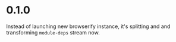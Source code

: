 # 0.1.0

Instead of launching new browserify instance, it's splitting and
and transforming `module-deps` stream now.
